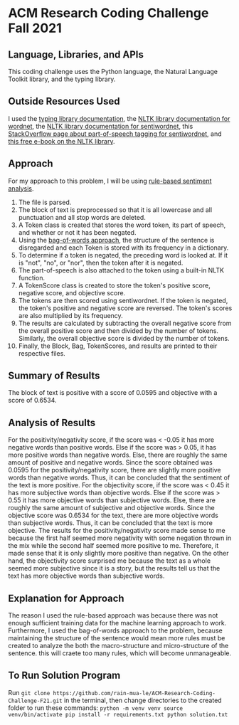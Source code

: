 # ACM Research Coding Challenge Fall 2021

## Language, Libraries, and APIs
This coding challenge uses the Python language, the Natural Language Toolkit library, and the typing library.

## Outside Resources Used
I used the [typing library documentation](https://docs.python.org/3/library/typing.html), the [NLTK library documentation for wordnet](https://www.nltk.org/api/nltk.corpus.reader.html#module-nltk.corpus.reader.wordnet), the [NLTK library documentation for sentiwordnet](https://www.nltk.org/api/nltk.corpus.reader.html#module-nltk.corpus.reader.sentiwordnet), this [StackOverflow page about part-of-speech tagging for sentiwordnet](https://stackoverflow.com/questions/10223314/using-sentiwordnet-3-0), and [this free e-book on the NLTK library](https://www.nltk.org/book/).

## Approach
For my approach to this problem, I will be using [rule-based sentiment analysis](https://monkeylearn.com/sentiment-analysis/).
1. The file is parsed.
2. The block of text is preprocessed so that it is all lowercase and all punctuation and all stop words are deleted.
3. A Token class is created that stores the word token, its part of speech, and whether or not it has been negated.
4. Using the [bag-of-words approach](https://machinelearningmastery.com/gentle-introduction-bag-words-model/), the structure of the sentence is disregarded and each Token is stored with its frequency in a dictionary.
5. To determine if a token is negated, the preceding word is looked at. If it is "not", "no", or "nor", then the token after it is negated.
6. The part-of-speech is also attached to the token using a built-in NLTK function.
7. A TokenScore class is created to store the token's positive score, negative score, and objective score.
8. The tokens are then scored using sentiwordnet. If the token is negated, the token's positive and negative score are reversed. The token's scores are also multiplied by its frequency.
9. The results are calculated by subtracting the overall negative score from the overall positive score and then divided by the number of tokens. Similarly, the overall objective score is divided by the number of tokens.
10. Finally, the Block, Bag, TokenScores, and results are printed to their respective files.

## Summary of Results
The block of text is positive with a score of 0.0595 and objective with a score of 0.6534.

## Analysis of Results
For the positivity/negativity score, if the score was < -0.05 it has more negative words than positive words. Else if the score was > 0.05, it has more positive words than negative words. Else, there are roughly the same amount of positive and negative words. Since the score obtained was 0.0595 for the positivity/negativity score, there are slightly more positive words than negative words. Thus, it can be concluded that the sentiment of the text is more positive.
For the objectivity score, if the score was < 0.45 it has more subjective words than objective words. Else if the score was > 0.55 it has more objective words than subjective words. Else, there are roughly the same amount of subjective and objective words. Since the objective score was 0.6534 for the text, there are more objective words than subjective words. Thus, it can be concluded that the text is more objective.
The results for the positivity/negativity score made sense to me because the first half seemed more negativity with some negation thrown in the mix while the second half seemed more positive to me. Therefore, it made sense that it is only slightly more positive than negative. On the other hand, the objectivity score surprised me because the text as a whole seemed more subjective since it is a story, but the results tell us that the text has more objective words than subjective words.

## Explanation for Approach
The reason I used the rule-based approach was because there was not enough sufficient training data for the machine learning approach to work. Furthermore, I used the bag-of-words approach to the problem, because maintaining the structure of the sentence would mean more rules must be created to analyze the both the macro-structure and micro-structure of the sentence. this will craete too many rules, which will become unmanageable.

## To Run Solution Program
Run `git clone https://github.com/rain-mua-le/ACM-Research-Coding-Challenge-F21.git` in the terminal, then change directories to the created folder to run these commands:
`
python -m venv venv
source venv/bin/activate
pip install -r requirements.txt
python solution.txt
`